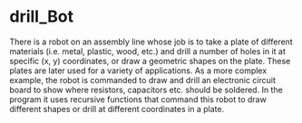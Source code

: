 # drill_Bot
There is a robot on an assembly line whose job is to take a plate of different materials (i.e. metal, plastic, wood, etc.) and drill a number of holes in it at specific (x, y) coordinates, or draw a geometric shapes on the plate. These plates are later used for a variety of applications.
As a more complex example, the robot is commanded to draw and drill an electronic circuit board to
show where resistors, capacitors etc. should be soldered.
In the program it uses recursive functions that command this robot to draw
different shapes or drill at different coordinates in a plate.
